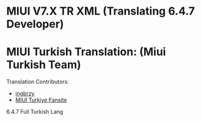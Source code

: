 MIUI V7.X TR XML
(Translating 6.4.7 Developer)
==============================

MIUI Turkish Translation: (Miui Turkish Team)
==============================

Translation Contributors:
- [ingbrzy](http://xiaomi.eu)
- [ MIUI Turkiye Fansite](http://www.miuiturkiye.net)  


6.4.7 Full Turkish Lang

